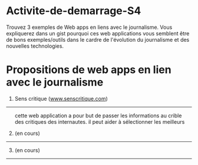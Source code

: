 # Activite-de-demarrage-S4
Trouvez 3 exemples de Web apps en liens avec le journalisme. Vous expliquerez dans un gist pourquoi ces web applications vous semblent être de bons exemples/outils dans le cardre de l'évolution du journalisme et des nouvelles technologies.

Propositions de web apps en lien avec le journalisme
=

1. Sens critique (www.senscritique.com)
----------------------------------------


<ol> cette web application a pour but de passer les informations au crible des critiques des internautes. il peut aider à sélectionner les meilleurs </ol> 


2. (en cours)
------------- 

3. (en cours)
-------------
